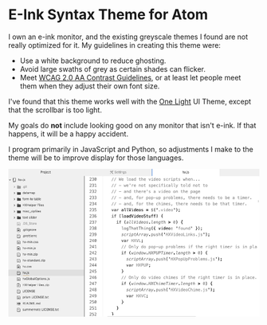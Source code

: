 # E-Ink Syntax Theme for Atom

I own an e-ink monitor, and the existing greyscale themes I found are not really optimized for it. My guidelines in creating this theme were:

- Use a white background to reduce ghosting.
- Avoid large swaths of grey as certain shades can flicker.
- Meet [WCAG 2.0 AA Contrast Guidelines](https://www.w3.org/TR/WCAG/#contrast-minimum), or at least let people meet them when they adjust their own font size.

I've found that this theme works well with the [One Light](https://atom.io/packages/one-light-ui) UI Theme, except that the scrollbar is too light.

My goals do **not** include looking good on any monitor that isn't e-ink. If that happens, it will be a happy accident.

I program primarily in JavaScript and Python, so adjustments I make to the theme will be to improve display for those languages.

![Screenshot](https://github.com/Colin-Fredericks/e-ink-syntax/raw/master/e-ink-theme-screenshot.png)
